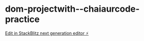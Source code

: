 # dom-projectwith--chaiaurcode-practice

[Edit in StackBlitz next generation editor ⚡️](https://stackblitz.com/~/github.com/rahulmoharana/dom-projectwith--chaiaurcode-practice)